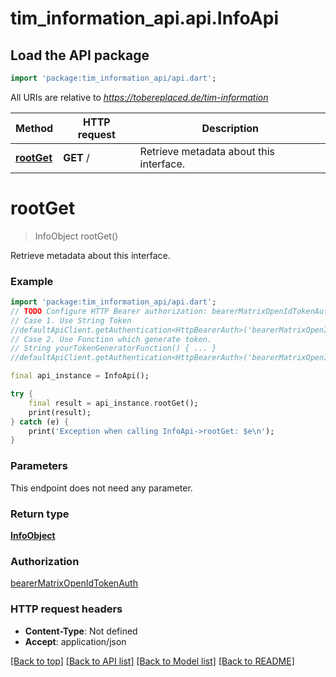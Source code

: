 # tim_information_api.api.InfoApi

## Load the API package
```dart
import 'package:tim_information_api/api.dart';
```

All URIs are relative to *https://tobereplaced.de/tim-information*

Method | HTTP request | Description
------------- | ------------- | -------------
[**rootGet**](InfoApi.md#rootget) | **GET** / | Retrieve metadata about this interface.


# **rootGet**
> InfoObject rootGet()

Retrieve metadata about this interface.

### Example
```dart
import 'package:tim_information_api/api.dart';
// TODO Configure HTTP Bearer authorization: bearerMatrixOpenIdTokenAuth
// Case 1. Use String Token
//defaultApiClient.getAuthentication<HttpBearerAuth>('bearerMatrixOpenIdTokenAuth').setAccessToken('YOUR_ACCESS_TOKEN');
// Case 2. Use Function which generate token.
// String yourTokenGeneratorFunction() { ... }
//defaultApiClient.getAuthentication<HttpBearerAuth>('bearerMatrixOpenIdTokenAuth').setAccessToken(yourTokenGeneratorFunction);

final api_instance = InfoApi();

try {
    final result = api_instance.rootGet();
    print(result);
} catch (e) {
    print('Exception when calling InfoApi->rootGet: $e\n');
}
```

### Parameters
This endpoint does not need any parameter.

### Return type

[**InfoObject**](InfoObject.md)

### Authorization

[bearerMatrixOpenIdTokenAuth](../README.md#bearerMatrixOpenIdTokenAuth)

### HTTP request headers

 - **Content-Type**: Not defined
 - **Accept**: application/json

[[Back to top]](#) [[Back to API list]](../README.md#documentation-for-api-endpoints) [[Back to Model list]](../README.md#documentation-for-models) [[Back to README]](../README.md)

